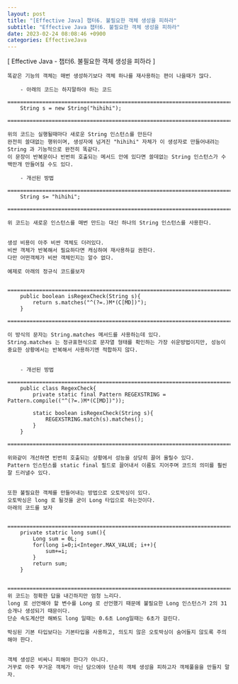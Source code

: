 ```yaml
---
layout: post
title: "[Effective Java] 챕터6. 불필요한 객체 생성을 피하라"
subtitle: "Effective Java 챕터6. 불필요한 객체 생성을 피하라"
date: 2023-02-24 08:08:46 +0900
categories: EffectiveJava
---
```

[ Effective Java - 챕터6. 불필요한 객체 생성을 피하라 ]

	똑같은 기능의 객체는 매번 생성하기보다 객체 하나를 재사용하는 편이 나을때가 많다.

		- 아래의 코드는 하지말하야 하는 코드
		=================================================================================================================
		String s = new String("hihihi");
		=================================================================================================================
	
	위의 코드는 실행될때마다 새로운 String 인스턴스를 만든다
	완전히 쓸대없는 행위이며, 생성자에 넘겨진 "hihihi" 자체가 이 생성자로 만들어내려는 String 과 기능적으로 완전히 똑같다.
	이 문장이 반복문이나 빈번히 호출되는 메서드 안에 있다면 쓸데없는 String 인스턴스가 수백만개 만들어질 수도 있다.

		- 개선된 방법
		=================================================================================================================
		String s= "hihihi";
		=================================================================================================================

	위 코드는 새로운 인스턴스를 매번 만드는 대신 하나의 String 인스턴스를 사용한다.
	

	생성 비용이 아주 비싼 객체도 더러있다.
	비싼 객체가 반복해서 필요하다면 캐싱하여 재사용하길 권한다.
	다만 어떤객체가 비싼 객체인지는 알수 없다.

	예제로 아래의 정규식 코드를보자
		
		=================================================================================================================
		public boolean isRegexCheck(String s){
			return s.matches("^(?=.)M*(C[MD])");
		}
		=================================================================================================================

	이 방식의 문자는 String.matches 메서드를 사용하는데 있다.
	String.matches 는 정규표현식으로 문자열 형태를 확인하는 가장 쉬운방법이지만, 성능이 중요한 상황에서는 반복해서 사용하기엔 적합하지 않다.

		
		- 개선된 방법
		=================================================================================================================
		public class RegexCheck{
			private static final Pattern REGEXSTRING = Pattern.compile(("^(?=.)M*(C[MD])"));

			static boolean isRegexCheck(String s){
				REGEXSTRING.match(s).matches();
			}
		}
		=================================================================================================================

	위와같이 개선하면 빈번히 호출되는 상황에서 성능을 상당히 끌어 올릴수 있다.
	Pattern 인스턴스를 static final 필드로 끌어내서 이름도 지어주며 코드의 의미를 훨씬 잘 드러낼수 있다.


	또한 불필요한 객체를 만들어내는 방법으로 오토박싱이 있다.
	오토박싱은 long 로 될것을 굳이 Long 타입으로 하는것이다.
	아래의 코드를 보자

		=================================================================================================================
		private statric long sum(){
			Long sum = 0L;
			for(long i=0;i<Integer.MAX_VALUE; i++){
				sum+=i;
			}
			return sum;
		}
		
		=================================================================================================================
	위 코드는 정확한 답을 내긴하지만 엄청 느리다.
	long 로 선언해야 할 변수를 Long 로 선언했기 때문에 불필요한 Long 인스턴스가 2의 31승개나 생성되기 때문이다.
	단순 속도계산만 해봐도 long 일때는 0.6초 Long일때는 6초가 걸린다.
	
	박싱된 기본 타입보다는 기본타입을 사용하고, 의도치 않은 오토박싱이 숨어들지 않도록 주의해야 한다.

	
	객체 생성은 비싸니 피해야 한다가 아니다.
	거꾸로 아주 무거운 객체가 아닌 담으에야 단순히 객체 생성을 피하고자 객체풀을을 만들지 말자.

	
